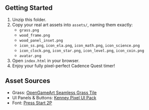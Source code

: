 

## Getting Started

1. Unzip this folder.
2. Copy your real art assets into `assets/`, naming them exactly:
   - `grass.png`
   - `wood_frame.png`
   - `wood_panel_inset.png`
   - `icon_ss.png`, `icon_ela.png`, `icon_math.png`, `icon_science.png`
   - `icon_clock.png`, `icon_star.png`, `icon_level.png`, `icon_coin.png`
   - `avatar.png`
3. Open `index.html` in your browser.
4. Enjoy your fully pixel-perfect Cadence Quest timer!

## Asset Sources

- Grass: [OpenGameArt Seamless Grass Tile](https://opengameart.org/content/seamless-grass-tiles)
- UI Panels & Buttons: [Kenney Pixel UI Pack](https://kenney.nl/assets/pixel-ui)
- Font: [Press Start 2P](https://fonts.google.com/specimen/Press+Start+2P)
